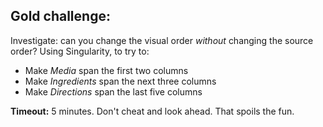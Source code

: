 ## Gold challenge:

<div class="large">
  <p>Investigate: can you change the visual order <em>without</em> changing the source order?
    Using Singularity, to try to:</p>

  <ul>
    <li>Make <em>Media</em> span the first two columns</li>
    <li>Make <em>Ingredients</em> span the next three columns</li>
    <li>Make <em>Directions</em> span the last five columns</li>
  </ul>
</div>

<p class="small">
  <strong>Timeout:</strong> 5 minutes. Don't cheat and look ahead. That spoils the fun.
</p>
